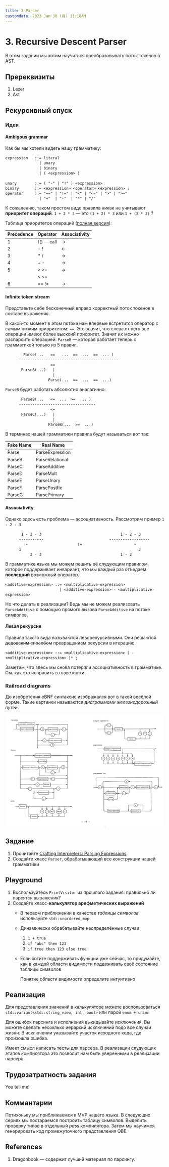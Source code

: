 ```yaml
---
title: 3-Parser 
customdate: 2023 Jan 30 (月) 11:18AM
---
```


# 3. Recursive Descent Parser

В этом задании мы хотим научиться преобразовывать поток токенов в AST.

## Пререквизиты
  
1. Lexer
2. Ast

## Рекурсивный спуск

### Идея

#### Ambigous grammar

Как бы мы хотели видеть нашу грамматику:

```
expression   ::= literal
               | unary
               | binary
               | ( <expression> )
               
unary        ::= ( "-" | "!" ) <expression>
binary       ::= <expression> <operator> <expression> ;
operator     ::= "==" | "!=" | "<" | "<=" | ">" | ">="
               | "+"  | "-"  | "*" | "/"
```

К сожалению, таком простом виде правила никак не учитывают **приоритет
операций**. `1 + 2 * 3` — это `(1 + 2) * 3` или `1 + (2 * 3)` ? 

Таблица приоритетов операций ([полная версия](https://en.cppreference.com/w/c/language/operator_precedence)):

| Precedence |  Operator  |      Associativity      |
|-------------------------|-------------------------|-
|      1     | f() — call |           →             |
|      2     |    - !     |           ←             |
|      3     |    * /     |           →             |
|      4     |    + -     |           →             |
|      5     |    < <=    |           →             |
|            |    > >=    |                         |
|      6     |    == !=   |           →             |

#### Infinite token stream

Представьте себе бесконечный вправо корректный поток токенов в составе выражения.

В какой-то момент в этом потоке нам впервые встретится оператор с самым низким
приоритетом: `==`. Это значит, что слева от него все операции имеют более
выскоий приоритет. Значит их можно распарсить операцией: `ParseB` — которая
работает теперь с грамматикой только из 5 правил.

```
        Parse(...   ==   ...  ==  ...  ==  ... )
      --------------------------------------------
                    ==
       ParseB(...)   |
                     |
                   Parse(...  ==  ...  ==  ...)
```

`ParseB` будет работать абсолютно аналагично:

```
       ParseB(...   <=  ...  >=  ... )
      ----------------------------------
                    <=
       ParseC(...)   |
                     |
                   ParseB(...  >=  ...)
```

В терминах нашей грамматики правила будут называться вот так: 

| Fake Name | Real Name       |
| --------- | --------------- |
|  Parse    | ParseExpression |
|  ParseB   | ParseRelational |
|  ParseC   | ParseAdditive   |
|  ParseD   | ParseMult       |
|  ParseE   | ParseUnary      |
|  ParseF   | ParsePostfix    |
|  ParseG   | ParsePrimary    |

#### Associativity

Однако здесь есть проблема — ассоциативность. Рассмотрим пример `1 - 2 - 3`

```
       1 - 2 - 3                                   1 - 2 - 3
      -----------                             ------------------
         -                      !=                       -
      1                                                    3 
           2 - 3                                   1 - 2

```


В грамматике языка мы можем решить её слудующим правилом, которое поддерживает
инвариант, что мы каждый раз отъедаем **последний** возможный оператор.

```
<additive-expression> ::= <multiplicative-expression>
                        | <additive-expression> - <multiplicative-expression>
```

Но что делать в реализации? Ведь мы не можем реализовать `ParseAdditive` c
помощью прямого вызова `ParseAdditive` на потоке символов.


#### Левая рекурсия

Правила такого вида называются леворекурсивными. Они решаются ~~дедовским
способом~~ превращением рекурсии в итерацию. 

```
<additive-expression> ::= <multiplicative-expression> ( - <multiplicative-expression> )* ;
```

Заметим, что здесь мы снова потеряли ассоциативность в грамматике. См. как это
исправить в главе книги.

### Railroad diagrams

До изобретения eBNF синтаксис изображался вот в такой весёлой форме. Такие
картинки называются _диаграммами железнодорожный путей_.

![Pascal railroad diagram](./media/4-railroad.png)

## Задание

1. Прочитайте [Crafting Interpreters: Parsing Expressions](https://craftinginterpreters.com/parsing-expressions.html)
2. Создайте класс `Parser`, обрабатывающий все конструкции нашей грамматики

## Playground

1. Воспользуйтесь `PrintVisitor` из прошлого задания: правильно ли парсятся выражения?
2. Создайте класс-**калькулятор арифметических выражений**
   - В первом приближении в качестве *таблицы символов* используйте `std::unordered_map`
   - Динамически обрабатывайте неопределённые случаи 

     1. `1 + true` 
     2. `if "abc" then 123`
     3. `if true then 123 else true`

   - Если хотите поддерживать функции уже сейчас, то придумайте, как в каждой
     области видимости поддеживать своё состояние таблицы символов

     Понятие области видимости определите интуитивно


## Реализация

Для представления значений в калькуляторе можете воспользоваться
`std::variant<std::string_view, int, bool>` или парой `enum + union`

Для ошибок парсинга и исполнения выкидывайте исключения. Вы можете сделать
несоклько иерархий исключений подо все случаи жизни. В исключении указывайте
участок исходного кода, где произошла ошибка.

Имеет смысл написать тесты для парсера. В реализации слудующих этапов
компилятора это позволит нам быть уверенными в реализации парсера.

## Трудозатратность задания

You tell me!

## Коммантарии

Потихоньку мы приближаемся к MVP нашего языка. В следующих сериях мы
постараемся построить таблицу символов. Выделить проверку типов в отдельный
_pass_ компилятора. Затем мы научимся генерировать код промежуточного
представления QBE.

## References 

1. Dragonbook — содержит лучший материал по парсингу.

